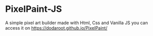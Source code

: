 # PixelPaint-JS
A simple pixel art builder made with Html, Css and Vanilla JS you can access it on https://dodaroot.github.io/PixelPaint/
